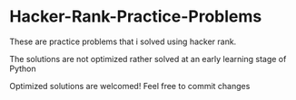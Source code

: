 # Hacker-Rank-Practice-Problems
These are practice problems that i solved using hacker rank.

The solutions are not optimized rather solved at an early learning stage of Python

Optimized solutions are welcomed! Feel free to commit changes
